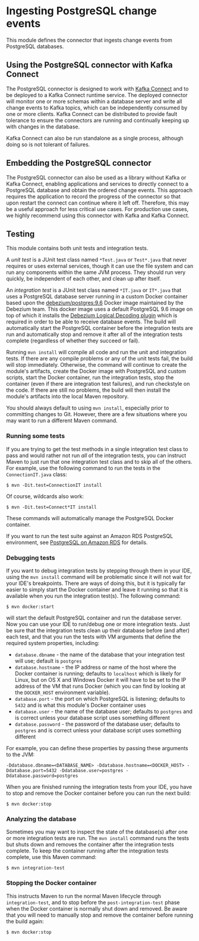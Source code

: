 # Ingesting PostgreSQL change events

This module defines the connector that ingests change events from PostgreSQL databases.

## Using the PostgreSQL connector with Kafka Connect

The PostgreSQL connector is designed to work with [Kafka Connect](http://kafka.apache.org/documentation.html#connect) and to be deployed to a Kafka Connect runtime service. The deployed connector will monitor one or more schemas within a database server 
and write all change events to Kafka topics, which can be independently consumed by one or more clients. Kafka Connect can be distributed to provide fault tolerance to ensure the connectors are running and continually keeping up with changes in the database.

Kafka Connect can also be run standalone as a single process, although doing so is not tolerant of failures.

## Embedding the PostgreSQL connector

The PostgreSQL connector can also be used as a library without Kafka or Kafka Connect, enabling applications and services to directly connect to a PostgreSQL database and obtain the ordered change events. This approach requires the application to record the progress of the connector so that upon restart the connect can continue where it left off. Therefore, this may be a useful approach for less critical use cases. For production use cases, we highly recommend using this connector with Kafka and Kafka Connect.

## Testing

This module contains both unit tests and integration tests.

A *unit test* is a JUnit test class named `*Test.java` or `Test*.java` that never requires or uses external services, though it can use the file system and can run any components within the same JVM process. They should run very quickly, be independent of each other, and clean up after itself.

An *integration test* is a JUnit test class named `*IT.java` or `IT*.java` that uses a PostgreSQL database server running in a custom Docker container based upon the [debezium/postgres:9.6](https://github.com/debezium/docker-images/tree/master/postgres/9.6) Docker image maintained by the Debezium team. 
This docker image uses a default PostgreSQL 9.6 image on top of which it installs the [Debezium Logical Decoding plugin](https://github.com/debezium/postgres-decoderbufs) which is required in order to be able to receive database events. 
The build will automatically start the PostgreSQL container before the integration tests are run and automatically stop and remove it after all of the integration tests complete (regardless of whether they succeed or fail). 

Running `mvn install` will compile all code and run the unit and integration tests. If there are any compile problems or any of the unit tests fail, the build will stop immediately. Otherwise, the command will continue to create the module's artifacts, create the Docker image with PostgreSQL and custom scripts, start the Docker container, run the integration tests, stop the container (even if there are integration test failures), and run checkstyle on the code. If there are still no problems, the build will then install the module's artifacts into the local Maven repository.

You should always default to using `mvn install`, especially prior to committing changes to Git. However, there are a few situations where you may want to run a different Maven command.

### Running some tests

If you are trying to get the test methods in a single integration test class to pass and would rather not run *all* of the integration tests, you can instruct Maven to just run that one integration test class and to skip all of the others. For example, use the following command to run the tests in the `ConnectionIT.java` class:

    $ mvn -Dit.test=ConnectionIT install

Of course, wildcards also work:

    $ mvn -Dit.test=Connect*IT install

These commands will automatically manage the PostgreSQL Docker container.

If you want to run the test suite against an Amazon RDS PostgreSQL environment, see [PostgreSQL on Amazon RDS](https://github.com/debezium/debezium/blob/master/debezium-connector-postgres/RDS.md) for details.

### Debugging tests

If you want to debug integration tests by stepping through them in your IDE, using the `mvn install` command will be problematic since it will not wait for your IDE's breakpoints. There are ways of doing this, but it is typically far easier to simply start the Docker container and leave it running so that it is available when you run the integration test(s). The following command:

    $ mvn docker:start

will start the default PostgreSQL container and run the database server. Now you can use your IDE to run/debug one or more integration tests. Just be sure that the integration tests clean up their database before (and after) each test, and that you run the tests with VM arguments that define the required system properties, including:

* `database.dbname` - the name of the database that your integration test will use; default is `postgres`
* `database.hostname` - the IP address or name of the host where the Docker container is running; defaults to `localhost` which is likely for Linux, but on OS X and Windows Docker it will have to be set to the IP address of the VM that runs Docker (which you can find by looking at the `DOCKER_HOST` environment variable).
* `database.port` - the port on which PostgreSQL is listening; defaults to `5432` and is what this module's Docker container uses
* `database.user` - the name of the database user; defaults to `postgres` and is correct unless your database script uses something different
* `database.password` - the password of the database user; defaults to `postgres` and is correct unless your database script uses something different

For example, you can define these properties by passing these arguments to the JVM:

    -Ddatabase.dbname=<DATABASE_NAME> -Ddatabase.hostname=<DOCKER_HOST> -Ddatabase.port=5432 -Ddatabase.user=postgres -Ddatabase.password=postgres

When you are finished running the integration tests from your IDE, you have to stop and remove the Docker container before you can run the next build:

    $ mvn docker:stop


### Analyzing the database

Sometimes you may want to inspect the state of the database(s) after one or more integration tests are run. The `mvn install` command runs the tests but shuts down and removes the container after the integration tests complete. To keep the container running after the integration tests complete, use this Maven command:

    $ mvn integration-test

### Stopping the Docker container

This instructs Maven to run the normal Maven lifecycle through `integration-test`, and to stop before the `post-integration-test` phase when the Docker container is normally shut down and removed. Be aware that you will need to manually stop and remove the container before running the build again:

    $ mvn docker:stop
